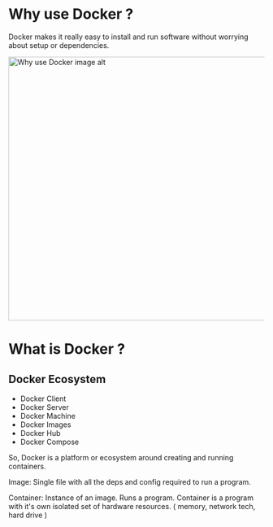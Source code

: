 # Why use Docker ?

Docker makes it really easy to install and run software without worrying about setup or dependencies.

<img width="519" alt="Why use Docker image alt" src="https://github.com/armagandalkiran/docker-self-bootcamp/assets/77741597/5aaf8ddf-908d-4cb6-9f08-dcba76a3f44e">

# What is Docker ?

## Docker Ecosystem

- Docker Client
- Docker Server
- Docker Machine
- Docker Images
- Docker Hub
- Docker Compose

So, Docker is a platform or ecosystem around creating and running containers.

Image: Single file with all the deps and config required to run a program.

Container: Instance of an image. Runs a program. Container is a program with it's own isolated set of hardware resources. ( memory, network tech, hard drive )
